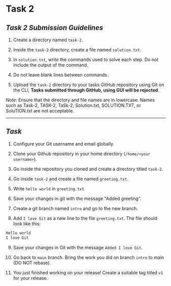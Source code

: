 # Task 2

## *Task 2 Submission Guidelines*

1. Create a directory named `task-2`.

2. Inside the `task-2` directory, create a file named `solution.txt`.

3. In `solution.txt`, write the commands used to solve each step. Do not include the output of the command.

4. Do not leave blank lines between commands.

5. Upload the `task-2` directory to your tasks GitHub repository using Git on the CLI, **Tasks submitted through GitHub, using GUI will be rejected**.

*Note:* Ensure that the directory and file names are in lowercase. Names such as Task-2, TASK-2, TaSk-2, Solution.txt, SOLUTION.TXT, or SoluTION.txt are not acceptable.

---

## *Task*

1. Configure your Git username and email globally.

2. Clone your Github repository in your home directory (`/home/<your username>`).

3. Go inside the repository you cloned and create a directory titled `task-2`.

4. Go inside `task-2` and create a file named `greeting.txt`.

5. Write `hello world` in `greeting.txt`.

6. Save your changes in git with the message "Added greeting".

7. Create a git branch named `intro` and go to the new branch.

8. Add `I love Git` as a new line to the file `greeting.txt`. The file should look like this:

```bash
Hello world
I love Git
```

9. Save your changes in Git with the message `Added I love Git`.

10. Go back to `main` branch. Bring the work you did on branch `intro` to main (DO NOT rebase).

11. You just finished working on your release! Create a suitable tag titled `v1` for your release.
